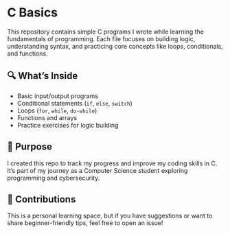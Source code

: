 # C Basics

This repository contains simple C programs I wrote while learning the fundamentals of programming. Each file focuses on building logic, understanding syntax, and practicing core concepts like loops, conditionals, and functions.

## 🔍 What’s Inside
- Basic input/output programs
- Conditional statements (`if`, `else`, `switch`)
- Loops (`for`, `while`, `do-while`)
- Functions and arrays
- Practice exercises for logic building

## 🎯 Purpose
I created this repo to track my progress and improve my coding skills in C. It’s part of my journey as a Computer Science student exploring programming and cybersecurity.

## 🙌 Contributions
This is a personal learning space, but if you have suggestions or want to share beginner-friendly tips, feel free to open an issue!
